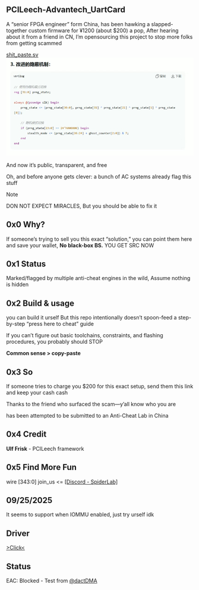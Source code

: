 ## PCILeech-Advantech_UartCard
A “senior FPGA engineer” form China, has been hawking a slapped-together custom firmware for ¥1200 (about $200) a pop, After hearing about it from a friend in CN, I’m opensourcing this project to stop more folks from getting scammed

[shit_paste.sv](assets/shit_paste.sv)
![shit](assets/image.jpg)

And now it’s public, transparent, and free

Oh, and before anyone gets clever: a bunch of AC systems already flag this stuff

> [!NOTE]
>
> DON NOT EXPECT MIRACLES, But you should be able to fix it

## 0x0 Why?
If someone’s trying to sell you this exact “solution,” you can point them here and save your wallet, **No black-box BS.** YOU GET SRC NOW

## 0x1 Status
Marked/flagged by multiple anti-cheat engines in the wild, Assume nothing is hidden

## 0x2 Build & usage
you can build it urself
But this repo intentionally doesn’t spoon-feed a step-by-step “press here to cheat” guide 

If you can’t figure out basic toolchains, constraints, and flashing procedures, you probably should STOP

**Common sense > copy-paste**

## 0x3 So
If someone tries to charge you $200 for this exact setup, send them this link and keep your cash cash

Thanks to the friend who surfaced the scam—y’all know who you are

has been attempted to be submitted to an Anti-Cheat Lab in China

## 0x4 Credit
**Ulf Frisk** - PCILeech framework

## 0x5 Find More Fun
wire [343:0] join_us <= [[Discord - SpiderLab]](https://discord.gg/ajXCy3naaR)

## 09/25/2025
It seems to support when IOMMU enabled, just try urself idk

## Driver
[>Click<](https://github.com/SyLvian-Oa3/PCILeech-Advantech_UartCard/issues/1)

## Status
EAC: Blocked - Test from [@dactDMA](https://github.com/dactDMA)
